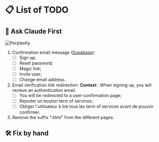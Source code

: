 # 📋 List of TODO

## 🤖 Ask Claude First

![Perplexity](https://img.shields.io/badge/perplexity-000000?style=for-the-badge&logo=perplexity&logoColor=088F8F)

1. Confirmation email message ([Supabase](https://supabase.com/dashboard/project/ofeyssipibktmbfebibo/auth/templates)):
   * [ ] Sign up;
   * [ ] Reset password;
   * [ ] Magic link;
   * [ ] Invite user;
   * [ ] Change email address.
2. Email verification link redirection:
   **Context** : When signing up, you will recieve an authentication email.
   * [ ] You will be redirected to a user-confirmation page;
   * [ ] Rajouter un bouton term of services;
   * [ ] Obliger l'utilisateur à lire tous les term of services avant de pouvoir confirmer.
3. Remove the suffix ".html" from the different pages.

## 🛠️ Fix by hand
